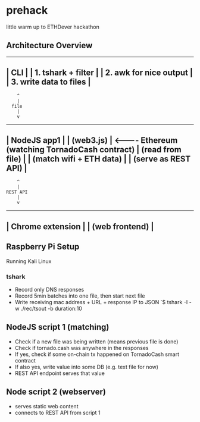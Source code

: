 # prehack
little warm up to ETHDever hackathon

## Architecture Overview
 -------------------------
| CLI                     |
| 1. tshark + filter      |
| 2. awk for nice output  |
| 3. write data to files  |
 -------------------------
        ^                
        |                
      file
        |                
        v                
 -------------------------
| NodeJS app1             |
| (web3.js)               | <---- Ethereum (watching TornadoCash contract)
| (read from file)        |
| (match wifi + ETH data) |
| (serve as REST API)     |
 -------------------------
        ^                
        |                
    REST API
        |                
        v                
 -------------------------
| Chrome extension        |
| (web frontend)          |
 -------------------------

## Raspberry Pi Setup
Running Kali Linux

### tshark
- Record only DNS responses
- Record 5min batches into one file, then start next file
- Write receiving mac address + URL + response IP to JSON
`$ tshark -I -w ./rec/tsout -b duration:10


## NodeJS script 1 (matching)
- Check if a new file was being written (means previous file is done)
- Check if tornado.cash was anywhere in the responses
- If yes, check if some on-chain tx happened on TornadoCash smart contract
- If also yes, write value into some DB (e.g. text file for now)
- REST API endpoint serves that value

## Node script 2 (webserver)
- serves static web content
- connects to REST API from script 1


